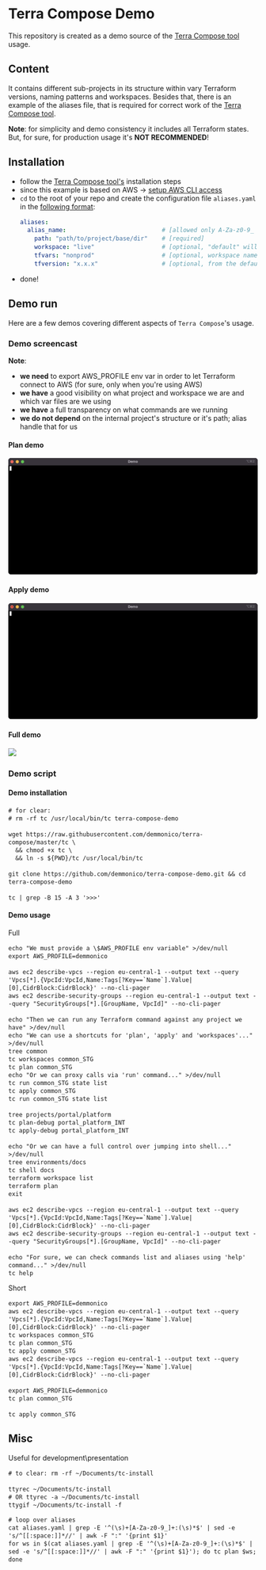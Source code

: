 # Terra Compose Demo

This repository is created as a demo source of the [Terra Compose tool](https://github.com/demmonico/terra-compose) usage.

## Content

It contains different sub-projects in its structure within vary Terraform versions, naming patterns and workspaces. 
Besides that, there is an example of the aliases file, that is required for correct work of the [Terra Compose tool](https://github.com/demmonico/terra-compose).

**Note**: for simplicity and demo consistency it includes all Terraform states. But, for sure, for production usage it's **NOT RECOMMENDED**! 

## Installation

- follow the [Terra Compose tool's](https://github.com/demmonico/terra-compose#installation) installation steps
- since this example is based on AWS -> [setup AWS CLI access](https://github.com/demmonico/terra-compose#aws-credentials)
- `cd` to the root of your repo and create the configuration file `aliases.yaml` in the [following format](https://github.com/demmonico/terra-compose#configuration):
  ```yaml
  aliases:
    alias_name:                           # [allowed only A-Za-z0-9_ symbols]
      path: "path/to/project/base/dir"    # [required]
      workspace: "live"                   # [optional, "default" will be used if exists and no more choice OR ask]
      tfvars: "nonprod"                   # [optional, workspace name will be used if skip OR ask]
      tfversion: "x.x.x"                  # [optional, from the default section will be used if omitted]
  ```
- done!

## Demo run

Here are a few demos covering different aspects of `Terra Compose`'s usage.

### Demo screencast

**Note**: 
- **we need** to export AWS_PROFILE env var in order to let Terraform connect to AWS (for sure, only when you're using AWS)
- **we have** a good visibility on what project and workspace we are and which var files are we using
- **we have** a full transparency on what commands are we running
- **we do not depend** on the internal project's structure or it's path; alias handle that for us

#### Plan demo

![](_demo/ignite/tc-usage-ignite-plan.gif)

#### Apply demo

![](_demo/ignite/tc-usage-ignite-apply.gif)

#### Full demo

![](_demo/full/tc-usage-full.gif)

### Demo script

#### Demo installation

```shell
# for clear: 
# rm -rf tc /usr/local/bin/tc terra-compose-demo

wget https://raw.githubusercontent.com/demmonico/terra-compose/master/tc \
  && chmod +x tc \
  && ln -s ${PWD}/tc /usr/local/bin/tc

git clone https://github.com/demmonico/terra-compose-demo.git && cd terra-compose-demo

tc | grep -B 15 -A 3 '>>>'
```

#### Demo usage

Full 

```shell
echo "We must provide a \$AWS_PROFILE env variable" >/dev/null
export AWS_PROFILE=demmonico

aws ec2 describe-vpcs --region eu-central-1 --output text --query 'Vpcs[*].{VpcId:VpcId,Name:Tags[?Key==`Name`].Value|[0],CidrBlock:CidrBlock}' --no-cli-pager
aws ec2 describe-security-groups --region eu-central-1 --output text --query "SecurityGroups[*].[GroupName, VpcId]" --no-cli-pager

echo "Then we can run any Terraform command against any project we have" >/dev/null
echo "We can use a shortcuts for 'plan', 'apply' and 'workspaces'..." >/dev/null
tree common
tc workspaces common_STG
tc plan common_STG
echo "Or we can proxy calls via 'run' command..." >/dev/null
tc run common_STG state list
tc apply common_STG
tc run common_STG state list

tree projects/portal/platform
tc plan-debug portal_platform_INT
tc apply-debug portal_platform_INT

echo "Or we can have a full control over jumping into shell..." >/dev/null
tree environments/docs
tc shell docs
terraform workspace list
terraform plan
exit

aws ec2 describe-vpcs --region eu-central-1 --output text --query 'Vpcs[*].{VpcId:VpcId,Name:Tags[?Key==`Name`].Value|[0],CidrBlock:CidrBlock}' --no-cli-pager
aws ec2 describe-security-groups --region eu-central-1 --output text --query "SecurityGroups[*].[GroupName, VpcId]" --no-cli-pager

echo "For sure, we can check commands list and aliases using 'help' command..." >/dev/null
tc help
```

Short

```shell
export AWS_PROFILE=demmonico
aws ec2 describe-vpcs --region eu-central-1 --output text --query 'Vpcs[*].{VpcId:VpcId,Name:Tags[?Key==`Name`].Value|[0],CidrBlock:CidrBlock}' --no-cli-pager
tc workspaces common_STG
tc plan common_STG
tc apply common_STG
aws ec2 describe-vpcs --region eu-central-1 --output text --query 'Vpcs[*].{VpcId:VpcId,Name:Tags[?Key==`Name`].Value|[0],CidrBlock:CidrBlock}' --no-cli-pager

export AWS_PROFILE=demmonico
tc plan common_STG

tc apply common_STG
```



## Misc

Useful for development\presentation
```shell
# to clear: rm -rf ~/Documents/tc-install

ttyrec ~/Documents/tc-install
# OR ttyrec -a ~/Documents/tc-install
ttygif ~/Documents/tc-install -f
```

```shell
# loop over aliases
cat aliases.yaml | grep -E '^(\s)+[A-Za-z0-9_]+:(\s)*$' | sed -e 's/^[[:space:]]*//' | awk -F ":" '{print $1}'
for ws in $(cat aliases.yaml | grep -E '^(\s)+[A-Za-z0-9_]+:(\s)*$' | sed -e 's/^[[:space:]]*//' | awk -F ":" '{print $1}'); do tc plan $ws; done
```
